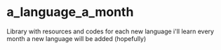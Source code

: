 a_language_a_month
==================

Library with resources and codes for each new language i'll learn every month a new language will be added (hopefully)
